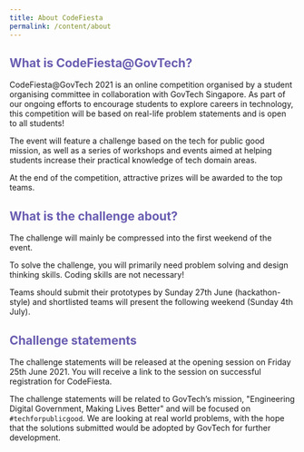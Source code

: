 ```yaml
---
title: About CodeFiesta
permalink: /content/about
---
```

<h2 style="color:#695db1">What is CodeFiesta@GovTech?</h2>
CodeFiesta@GovTech 2021 is an online competition organised by a student organising committee in collaboration with GovTech Singapore. As part of our ongoing efforts to encourage students to explore careers in technology, this competition will be based on real-life problem statements and is open to all students!

The event will feature a challenge based on the tech for public good mission, as well as a series of workshops and events aimed at helping students increase their practical knowledge of tech domain areas.

At the end of the competition, attractive prizes will be awarded to the top teams.

<h2 style="color:#695db1">What is the challenge about?</h2>
The challenge will mainly be compressed into the first weekend of the event.

To solve the challenge, you will primarily need problem solving and design thinking skills. Coding skills are not necessary!

Teams should submit their prototypes by Sunday 27th June (hackathon-style) and shortlisted teams will present the following weekend (Sunday 4th July).

<h2 style="color:#695db1">Challenge statements</h2>
The challenge statements will be released at the opening session on Friday 25th June 2021. You will receive a link to the session on successful registration for CodeFiesta.

The challenge statements will be related to GovTech’s mission, "Engineering Digital Government, Making Lives Better" and will be focused on `#techforpublicgood`. We are looking at real world problems, with the hope that the solutions submitted would be adopted by GovTech for further development.